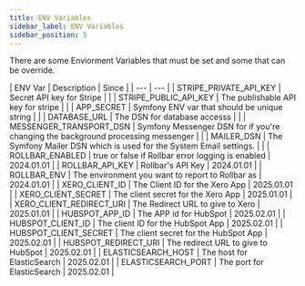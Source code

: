 ```yaml
---
title: ENV Variables
sidebar_label: ENV Variables
sidebar_position: 5
---
```

There are some Enviorment Variables that must be set and some that can be override.

| ENV Var | Description | Since | 
| --- | --- | 
| STRIPE_PRIVATE_API_KEY | Secret API key for Stripe | |
| STRIPE_PUBLIC_API_KEY  | The publishable API key for stripe | |
| APP_SECRET | Symfony ENV var that should be unique string | |
| DATABASE_URL | The DSN for database accesss | |
| MESSENGER_TRANSPORT_DSN | Symfony Messenger DSN for if you're changing the background processing messenger | |
| MAILER_DSN | The Symfony Mailer DSN which is used for the System Email settings. | | 
| ROLLBAR_ENABLED | true or false if Rollbar error logging is enabled | 2024.01.01 | 
| ROLLBAR_API_KEY | Rollbar's API Key | 2024.01.01 | 
| ROLLBAR_ENV | The environment you want to report to Rollbar as  | 2024.01.01 | 
| XERO_CLIENT_ID | The Client ID for the Xero App | 2025.01.01 | 
| XERO_CLIENT_SECRET | The client secret for the Xero App | 2025.01.01 | 
| XERO_CLIENT_REDIRECT_URI | The Redirect URL to give to Xero | 2025.01.01 | 
| HUBSPOT_APP_ID | The APP id for HubSpot | 2025.02.01 |
| HUBSPOT_CLIENT_ID | The client ID for the HubSpot App | 2025.02.01 |
| HUBSPOT_CLIENT_SECRET | The client secret for the HubSpot App | 2025.02.01 |
| HUBSPOT_REDIRECT_URI | The redirect URL to give to HubSpot | 2025.02.01 |
| ELASTICSEARCH_HOST | The host for ElasticSearch | 2025.02.01 |
| ELASTICSEARCH_PORT | The port for ElasticSearch | 2025.02.01 |
